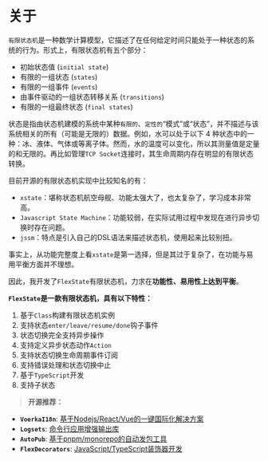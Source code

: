 # 关于

`有限状态机`是一种数学计算模型，它描述了在任何给定时间只能处于一种状态的系统的行为。形式上，有限状态机有五个部分：
- 初始状态值 (`initial state`)
- 有限的一组状态 (`states`)
- 有限的一组事件 (`events`)
- 由事件驱动的一组状态转移关系 (`transitions`)
- 有限的一组最终状态 (`final states`)

状态是指由状态机建模的系统中某种`有限的`、`定性的`“模式”或“状态”，并不描述与该系统相关的所有（可能是无限的）数据。例如，水可以处于以下 4 种状态中的一种：冰、液体、气体或等离子体。然而，水的温度可以变化，所以其测量值是定量的和无限的。再比如管理`TCP Socket`连接时，其生命周期内存在明显的有限状态转换。

目前开源的有限状态机实现中比较知名的有：

- `xstate`：堪称状态机航空母舰、功能太强大了，也太复杂了，学习成本非常高。
- `Javascript State Machine`：功能较弱，在实际试用过程中发现在进行异步切换时存在问题。
- `jssm`：特点是引入自己的DSL语法来描述状态机，使用起来比较别扭。


事实上，从功能完整度上看`xstate`是第一选择，但是其过于复杂了，在功能与易用平衡方面并不理想。

因此，我开发了`FlexState`有限状态机，力求在**功能性、易用性上达到平衡**。


**`FlexState`是一款有限状态机，具有以下特性：**

1. 基于`Class`构建有限状态机实例 
2. 支持状态`enter/leave/resume/done`钩子事件 
3. 状态切换完全支持异步操作
4. 支持定义异步状态动作`Action` 
5. 支持状态切换生命周期事件订阅 
6. 支持错误处理和状态切换中止 
7. 基于`TypeScript`开发
8. 支持子状态


> **开源推荐：** 

- **`VoerkaI18n`**: [基于Nodejs/React/Vue的一键国际化解决方案](https://zhangfisher.github.io/voerka-i18n/)
- **`Logsets`**: [命令行应用增强输出库](https://zhangfisher.github.io/logsets/)
- **`AutoPub`**:  [基于pnpm/monorepo的自动发包工具](https://zhangfisher.github.io/autppub/)
- **`FlexDecorators`**:  [JavaScript/TypeScript装饰器开发](https://zhangfisher.github.io/flex-decorators/)